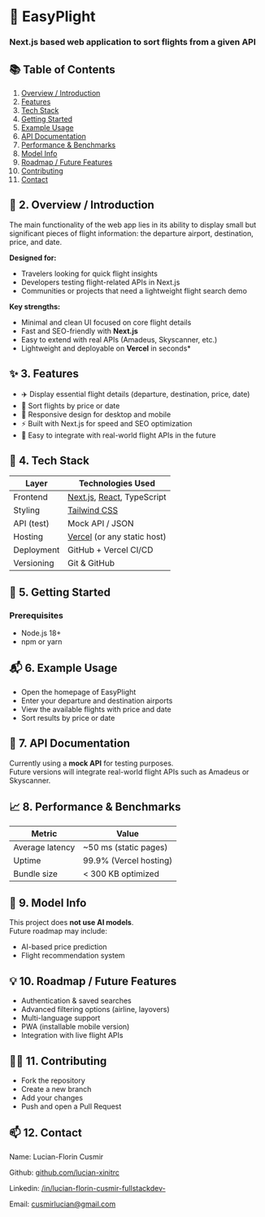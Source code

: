 # 🚀 EasyPlight
### Next.js based web application to sort flights from a given API

## 📚 Table of Contents
1. [Overview / Introduction](#-2-overview--introduction)
2. [Features](#-3-features)
3. [Tech Stack](#-4-tech-stack)
4. [Getting Started](#-5-getting-started)
5. [Example Usage](#-6-example-usage)
6. [API Documentation](#-7-api-documentation)
7. [Performance & Benchmarks](#-8-performance--benchmarks)
8. [Model Info](#-9-model-info)
9. [Roadmap / Future Features](#-10-roadmap--future-features)
10. [Contributing](#-11-contributing)
11. [Contact](#-12-contact)

## 🧠 2. Overview / Introduction
The main functionality of the web app lies in its ability to display small but significant pieces of flight information: the departure airport, destination, price, and date.

**Designed for:**  
* Travelers looking for quick flight insights  
* Developers testing flight-related APIs in Next.js  
* Communities or projects that need a lightweight flight search demo  

**Key strengths:**  
* Minimal and clean UI focused on core flight details  
* Fast and SEO-friendly with **Next.js**  
* Easy to extend with real APIs (Amadeus, Skyscanner, etc.)  
* Lightweight and deployable on **Vercel** in seconds*

## ✨ 3. Features
* ✈️ Display essential flight details (departure, destination, price, date)  
* 🔎 Sort flights by price or date  
* 📱 Responsive design for desktop and mobile  
* ⚡ Built with Next.js for speed and SEO optimization  
* 🧩 Easy to integrate with real-world flight APIs in the future  

## 🧰 4. Tech Stack
| Layer       | Technologies Used |
| ----------- | ----------------- |
| Frontend    | [Next.js](https://nextjs.org/), [React](https://react.dev/), TypeScript |
| Styling     | [Tailwind CSS](https://tailwindcss.com/) |
| API (test)  | Mock API / JSON |
| Hosting     | [Vercel](https://vercel.com/) (or any static host) |
| Deployment  | GitHub + Vercel CI/CD |
| Versioning  | Git & GitHub |

## 🚀 5. Getting Started

### Prerequisites
* Node.js 18+  
* npm or yarn  

## 📬 6. Example Usage
* Open the homepage of EasyPlight
* Enter your departure and destination airports
* View the available flights with price and date
* Sort results by price or date

## 📄 7. API Documentation
Currently using a **mock API** for testing purposes.  
Future versions will integrate real-world flight APIs such as Amadeus or Skyscanner.

## 📈 8. Performance & Benchmarks
| Metric          | Value |
| --------------- | ----- |
| Average latency | ~50 ms (static pages) |
| Uptime          | 99.9% (Vercel hosting) |
| Bundle size     | < 300 KB optimized |

## 🧠 9. Model Info
This project does **not use AI models**.  
Future roadmap may include:
* AI-based price prediction
* Flight recommendation system

## 💡 10. Roadmap / Future Features
* Authentication & saved searches
* Advanced filtering options (airline, layovers)
* Multi-language support
* PWA (installable mobile version)
* Integration with live flight APIs

## 🙋‍♂️ 11. Contributing
* Fork the repository
* Create a new branch
* Add your changes
* Push and open a Pull Request

## 📫 12. Contact
Name: Lucian-Florin Cusmir

Github: [github.com/lucian-xinitrc](https://github.com/lucian-xinitrc)

Linkedin: [/in/lucian-florin-cusmir-fullstackdev-](https://www.linkedin.com/in/lucian-florin-cusmir-fullstackdev/)

Email: cusmirlucian@gmail.com
